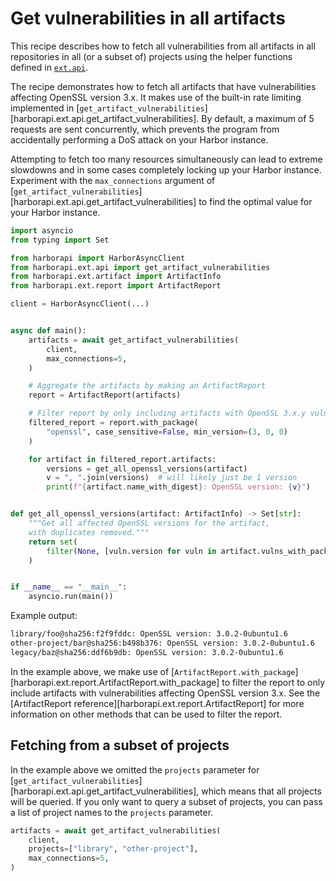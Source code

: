 # Get vulnerabilities in all artifacts

This recipe describes how to fetch all vulnerabilities from all artifacts in all repositories in all (or a subset of) projects using the helper functions defined in [`ext.api`](../../reference/ext/api.md).

The recipe demonstrates how to fetch all artifacts that have vulnerabilities affecting OpenSSL version 3.x. It makes use of the built-in rate limiting implemented in [`get_artifact_vulnerabilities`][harborapi.ext.api.get_artifact_vulnerabilities]. By default, a maximum of 5 requests are sent concurrently, which prevents the program from accidentally performing a DoS attack on your Harbor instance.

Attempting to fetch too many resources simultaneously can lead to extreme slowdowns and in some cases completely locking up your Harbor instance. Experiment with the `max_connections` argument of [`get_artifact_vulnerabilities`][harborapi.ext.api.get_artifact_vulnerabilities] to find the optimal value for your Harbor instance.



```py
import asyncio
from typing import Set

from harborapi import HarborAsyncClient
from harborapi.ext.api import get_artifact_vulnerabilities
from harborapi.ext.artifact import ArtifactInfo
from harborapi.ext.report import ArtifactReport

client = HarborAsyncClient(...)


async def main():
    artifacts = await get_artifact_vulnerabilities(
        client,
        max_connections=5,
    )

    # Aggregate the artifacts by making an ArtifactReport
    report = ArtifactReport(artifacts)

    # Filter report by only including artifacts with OpenSSL 3.x.y vulnerabilities
    filtered_report = report.with_package(
        "openssl", case_sensitive=False, min_version=(3, 0, 0)
    )

    for artifact in filtered_report.artifacts:
        versions = get_all_openssl_versions(artifact)
        v = ", ".join(versions)  # will likely just be 1 version
        print(f"{artifact.name_with_digest}: OpenSSL version: {v}")


def get_all_openssl_versions(artifact: ArtifactInfo) -> Set[str]:
    """Get all affected OpenSSL versions for the artifact,
    with duplicates removed."""
    return set(
        filter(None, [vuln.version for vuln in artifact.vulns_with_package("openssl")])
    )


if __name__ == "__main__":
    asyncio.run(main())
```

Example output:

```txt
library/foo@sha256:f2f9fddc: OpenSSL version: 3.0.2-0ubuntu1.6
other-project/bar@sha256:b498b376: OpenSSL version: 3.0.2-0ubuntu1.6
legacy/baz@sha256:ddf6b9db: OpenSSL version: 3.0.2-0ubuntu1.6
```

In the example above, we make use of [`ArtifactReport.with_package`][harborapi.ext.report.ArtifactReport.with_package] to filter the report to only include artifacts with vulnerabilities affecting OpenSSL version 3.x. See the [ArtifactReport reference][harborapi.ext.report.ArtifactReport] for more information on other methods that can be used to filter the report.

## Fetching from a subset of projects

In the example above we omitted the `projects` parameter for [`get_artifact_vulnerabilities`][harborapi.ext.api.get_artifact_vulnerabilities], which means that all projects will be queried. If you only want to query a subset of projects, you can pass a list of project names to the `projects` parameter.

```py hl_lines="3"
artifacts = await get_artifact_vulnerabilities(
    client,
    projects=["library", "other-project"],
    max_connections=5,
)
```
